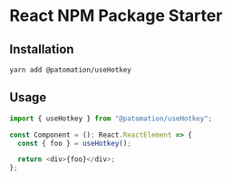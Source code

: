 # React NPM Package Starter

## Installation

```
yarn add @patomation/useHotkey
```

## Usage

```javascript
import { useHotkey } from "@patomation/useHotkey";

const Component = (): React.ReactElement => {
  const { foo } = useHotkey();

  return <div>{foo}</div>;
};
```

